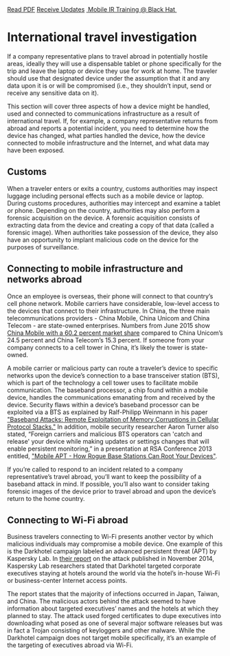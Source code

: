 <div class="cta-banner">
  <a class="cta-banner-pdf" href="https://info.nowsecure.com/IRforAndroidandiOS_PDFRequest.html">Read PDF<i class="fa fa-file-pdf-o"></i></a>
    <a class="cta-banner-update" href="https://info.nowsecure.com/IRforAndroidandiOS_Updates.html">Receive Updates<i class="fa fa-bell-o"></i></a>
  <a class="cta-banner-update" href="https://www.blackhat.com/us-16/training/mobile-incident-response-ir-for-android-and-ios.html">&nbsp;Mobile IR Training @ Black Hat&nbsp;<i class="fa fa-external-link"></i></a>
</div>

# International travel investigation
If a company representative plans to travel abroad in potentially hostile areas, ideally they will use a dispensable tablet or phone specifically for the trip and leave the laptop or device they use for work at home. The traveler should use that designated device under the assumption that it and any data upon it is or will be compromised (i.e., they shouldn’t input, send or receive any sensitive data on it). 

This section will cover three aspects of how a device might be handled, used and connected to communications infrastructure as a result of international travel. If, for example, a company representative returns from abroad and reports a potential incident, you need to determine how the device has changed, what parties handled the device, how the device connected to mobile infrastructure and the Internet, and what data may have been exposed. 

## Customs
When a traveler enters or exits a country, customs authorities may inspect luggage including personal effects such as a mobile device or laptop. During customs procedures, authorities may intercept and examine a tablet or phone. Depending on the country, authorities may also perform a forensic acquisition on the device. A forensic acquisition consists of extracting data from the device and creating a copy of that data (called a forensic image).  When authorities take possession of the device, they also have an opportunity to implant malicious code on the device for the purposes of surveillance.

## Connecting to mobile infrastructure and networks abroad
Once an employee is overseas, their phone will connect to that country’s cell phone network. Mobile carriers have considerable, low-level access to the devices that connect to their infrastructure. In China, the three main telecommunications providers - China Mobile, China Unicom and China Telecom - are state-owned enterprises. Numbers from June 2015 show [China Mobile with a 60.2 percent market share](http://www.chinainternetwatch.com/14108/market-share-china-big-three-telecom-carriers-q2-2015/) compared to China Unicom’s 24.5 percent and China Telecom’s 15.3 percent. If someone from your company connects to a cell tower in China, it’s likely the tower is state-owned.

A mobile carrier or malicious party can route a traveler’s device to specific networks upon the device’s connection to a base transceiver station (BTS), which is part of the technology a cell tower uses to facilitate mobile communication. The baseband processor, a chip found within a mobile device, handles the communications emanating from and received by the device. Security flaws within a device’s baseband processor can be exploited via a BTS as explained by Ralf-Philipp Weinmann in his paper ["Baseband Attacks: Remote Exploitation of Memory Corruptions in Cellular Protocol Stacks."](https://www.usenix.org/system/files/conference/woot12/woot12-final24.pdf) In addition, mobile security researcher Aaron Turner also stated, “Foreign carriers and malicious BTS operators can 'catch and release' your device while making updates or settings changes that will enable persistent monitoring,” in a presentation at RSA Conference 2013 entitled, ["Mobile APT - How Rogue Base Stations Can Root Your Devices"](http://www.rsaconference.com/events/us13/agenda/sessions/301/mobile-apt-how-rogue-base-stations-can-root-your).

If you’re called to respond to an incident related to a company representative’s travel abroad, you’ll want to keep the possibility of a baseband attack in mind. If possible, you’ll also want to consider taking forensic images of the device prior to travel abroad and upon the device’s return to the home country.

## Connecting to Wi-Fi abroad
Business travelers connecting to Wi-Fi presents another vector by which malicious individuals may compromise a mobile device. One example of this is the Darkhotel campaign labeled an advanced persistent threat (APT) by Kaspersky Lab. In [their report](https://cdn.securelist.com/files/2014/11/darkhotel_kl_07.11.pdf) on the attack published in November 2014, Kaspersky Lab researchers stated that Darkhotel targeted corporate executives staying at hotels around the world via the hotel’s in-house Wi-Fi or business-center Internet access points.

The report states that the majority of infections occurred in Japan, Taiwan, and China. The malicious actors behind the attack seemed to have information about targeted executives’ names and the hotels at which they planned to stay. The attack used forged certificates to dupe executives into downloading what posed as one of several major software releases but was in fact a Trojan consisting of keyloggers and other malware. While the Darkhotel campaign does not target mobile specifically, it’s an example of the targeting of executives abroad via Wi-Fi.
